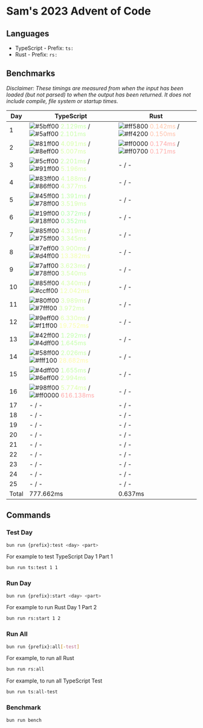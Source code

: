 # Sam's 2023 Advent of Code

## Languages

- TypeScript - Prefix: `ts:`
- Rust - Prefix: `rs:`

## Benchmarks

<!--BENCHMARKSTART-->
*Disclaimer: These timings are measured from when the input has been loaded (but not parsed) to when the output has been returned. It does not include compile, file system or startup times.*

|Day|TypeScript|Rust|
|-|-|-|
|1|![#5bff00](https://placehold.co/10x10/5bff00/5bff00.png) <span style="color: #c8ffaa">2.129ms</span> / ![#5aff00](https://placehold.co/10x10/5aff00/5aff00.png) <span style="color: #c8ffaa">2.101ms</span>|![#ff5800](https://placehold.co/10x10/ff5800/ff5800.png) <span style="color: #ffc7aa">0.142ms</span> / ![#ff4200](https://placehold.co/10x10/ff4200/ff4200.png) <span style="color: #ffc0aa">0.150ms</span>|
|2|![#81ff00](https://placehold.co/10x10/81ff00/81ff00.png) <span style="color: #d5ffaa">4.091ms</span> / ![#8eff00](https://placehold.co/10x10/8eff00/8eff00.png) <span style="color: #d9ffaa">5.007ms</span>|![#ff0000](https://placehold.co/10x10/ff0000/ff0000.png) <span style="color: #ffaaaa">0.174ms</span> / ![#ff0700](https://placehold.co/10x10/ff0700/ff0700.png) <span style="color: #ffacaa">0.171ms</span>|
|3|![#5cff00](https://placehold.co/10x10/5cff00/5cff00.png) <span style="color: #c9ffaa">2.201ms</span> / ![#91ff00](https://placehold.co/10x10/91ff00/91ff00.png) <span style="color: #daffaa">5.196ms</span>|- / -|
|4|![#83ff00](https://placehold.co/10x10/83ff00/83ff00.png) <span style="color: #d6ffaa">4.188ms</span> / ![#86ff00](https://placehold.co/10x10/86ff00/86ff00.png) <span style="color: #d7ffaa">4.377ms</span>|- / -|
|5|![#45ff00](https://placehold.co/10x10/45ff00/45ff00.png) <span style="color: #c1ffaa">1.391ms</span> / ![#78ff00](https://placehold.co/10x10/78ff00/78ff00.png) <span style="color: #d2ffaa">3.519ms</span>|- / -|
|6|![#19ff00](https://placehold.co/10x10/19ff00/19ff00.png) <span style="color: #b2ffaa">0.372ms</span> / ![#18ff00](https://placehold.co/10x10/18ff00/18ff00.png) <span style="color: #b2ffaa">0.352ms</span>|- / -|
|7|![#85ff00](https://placehold.co/10x10/85ff00/85ff00.png) <span style="color: #d6ffaa">4.319ms</span> / ![#75ff00](https://placehold.co/10x10/75ff00/75ff00.png) <span style="color: #d1ffaa">3.345ms</span>|- / -|
|8|![#7eff00](https://placehold.co/10x10/7eff00/7eff00.png) <span style="color: #d4ffaa">3.900ms</span> / ![#d4ff00](https://placehold.co/10x10/d4ff00/d4ff00.png) <span style="color: #f1ffaa">13.382ms</span>|- / -|
|9|![#7aff00](https://placehold.co/10x10/7aff00/7aff00.png) <span style="color: #d3ffaa">3.623ms</span> / ![#78ff00](https://placehold.co/10x10/78ff00/78ff00.png) <span style="color: #d2ffaa">3.540ms</span>|- / -|
|10|![#85ff00](https://placehold.co/10x10/85ff00/85ff00.png) <span style="color: #d6ffaa">4.340ms</span> / ![#ccff00](https://placehold.co/10x10/ccff00/ccff00.png) <span style="color: #eeffaa">12.042ms</span>|- / -|
|11|![#80ff00](https://placehold.co/10x10/80ff00/80ff00.png) <span style="color: #d5ffaa">3.989ms</span> / ![#7fff00](https://placehold.co/10x10/7fff00/7fff00.png) <span style="color: #d4ffaa">3.972ms</span>|- / -|
|12|![#9eff00](https://placehold.co/10x10/9eff00/9eff00.png) <span style="color: #dfffaa">6.330ms</span> / ![#f1ff00](https://placehold.co/10x10/f1ff00/f1ff00.png) <span style="color: #faffaa">19.752ms</span>|- / -|
|13|![#42ff00](https://placehold.co/10x10/42ff00/42ff00.png) <span style="color: #c0ffaa">1.292ms</span> / ![#4dff00](https://placehold.co/10x10/4dff00/4dff00.png) <span style="color: #c4ffaa">1.645ms</span>|- / -|
|14|![#58ff00](https://placehold.co/10x10/58ff00/58ff00.png) <span style="color: #c7ffaa">2.026ms</span> / ![#fff100](https://placehold.co/10x10/fff100/fff100.png) <span style="color: #fffaaa">28.682ms</span>|- / -|
|15|![#4dff00](https://placehold.co/10x10/4dff00/4dff00.png) <span style="color: #c4ffaa">1.655ms</span> / ![#6eff00](https://placehold.co/10x10/6eff00/6eff00.png) <span style="color: #cfffaa">2.994ms</span>|- / -|
|16|![#98ff00](https://placehold.co/10x10/98ff00/98ff00.png) <span style="color: #ddffaa">5.774ms</span> / ![#ff0000](https://placehold.co/10x10/ff0000/ff0000.png) <span style="color: #ffaaaa">616.138ms</span>|- / -|
|17|- / -|- / -|
|18|- / -|- / -|
|19|- / -|- / -|
|20|- / -|- / -|
|21|- / -|- / -|
|22|- / -|- / -|
|23|- / -|- / -|
|24|- / -|- / -|
|25|- / -|- / -|
|Total|777.662ms|0.637ms|
<!--BENCHMARKEND-->

## Commands

### Test Day

```bash
bun run {prefix}:test <day> <part>
```

For example to test TypeScript Day 1 Part 1
```bash
bun run ts:test 1 1
```

### Run Day

```bash
bun run {prefix}:start <day> <part>
```

For example to run Rust Day 1 Part 2
```bash
bun run rs:start 1 2
```

### Run All

```bash
bun run {prefix}:all[-test]
```

For example, to run all Rust

```bash
bun run rs:all
```

For example, to run all TypeScript Test

```bash
bun run ts:all-test
```

### Benchmark

```bash
bun run bench
```
